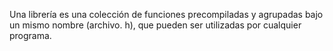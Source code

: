 Una librería es una colección de funciones precompiladas y agrupadas bajo un mismo nombre (archivo. h), que pueden ser utilizadas por cualquier programa.
